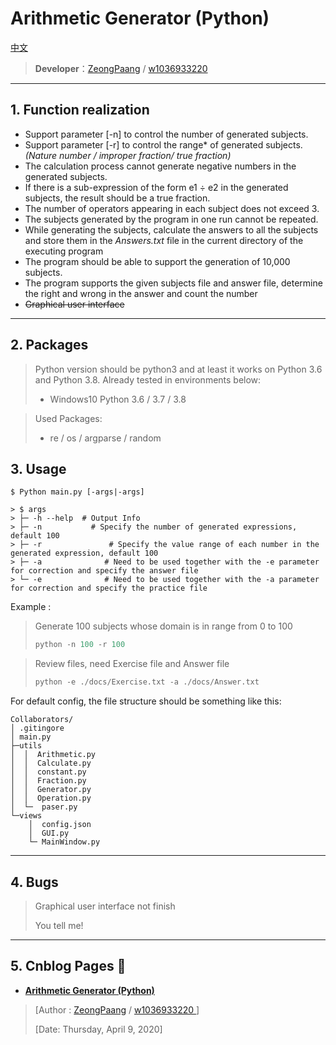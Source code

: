
# Arithmetic Generator (Python)

[中文](https://github.com/P4XL/Collaborators/blob/master/READMEcn.md)

> **Developer**：[ZeongPaang](https://github.com/P4XL/) / [w1036933220](https://github.com/P4XL/Collaborators)

----

## 1.  Function realization

- Support parameter [-n] to control the number of generated subjects.
- Support parameter [-r] to control the range* of generated subjects. *(Nature number / improper fraction/ true fraction)*
- The calculation process cannot generate negative numbers in the generated subjects.
- If there is a sub-expression of the form e1 ÷ e2 in the generated subjects, the result should be a true fraction.
- The number of operators appearing in each subject does not exceed 3.
- The subjects generated by the program in one run cannot be repeated.
- While generating the subjects, calculate the answers to all the subjects and store them in the *Answers.txt* file in the current directory of the executing program
- The program should be able to support the generation of 10,000 subjects.
- The program supports the given subjects file and answer file, determine the right and wrong in the answer and count the number
- ~~Graphical user interface~~

----

##  2.  Packages

> Python version should be python3 and at least it works on Python 3.6 and Python 3.8. Already tested in environments below:
>
> - Windows10 Python 3.6 / 3.7 / 3.8

> Used Packages:
>
> - re / os /  argparse / random

## 3.  Usage

```
$ Python main.py [-args|-args]
```

```
> $ args
> ├─ -h --help	# Output Info
> ├─ -n			  # Specify the number of generated expressions, default 100
> ├─ -r 			  # Specify the value range of each number in the generated expression, default 100
> ├─ -a 			 # Need to be used together with the -e parameter for correction and specify the answer file
> └─ -e 			 # Need to be used together with the -a parameter for correction and specify the practice file
```


Example :

> Generate 100 subjects whose domain is in range from 0 to 100
>
> ```python
> python -n 100 -r 100
> ```

> Review files, need Exercise file and Answer file
>
> ```python
> python -e ./docs/Exercise.txt -a ./docs/Answer.txt
> ```

For default config, the file structure should be something like this:

```
Collaborators/
│ .gitingore
│ main.py
├─utils
│  │  Arithmetic.py
│  │  Calculate.py
│  │  constant.py
│  │  Fraction.py
│  │  Generator.py
│  │  Operation.py
│  └─  paser.py
└─views
    │  config.json
    │  GUI.py
    └─ MainWindow.py
```

----

## 4.  Bugs

> Graphical user interface not finish
>
> You tell me!

----

## 5.  Cnblog Pages 🚀

- **[Arithmetic Generator (Python)](https://www.cnblogs.com/green--hand/p/12665616.html)**

> [Author :  [ZeongPaang](https://github.com/P4XL/) / [w1036933220 ](https://www.cnblogs.com/green--hand/) ]
>
> [Date: Thursday, April 9, 2020]
